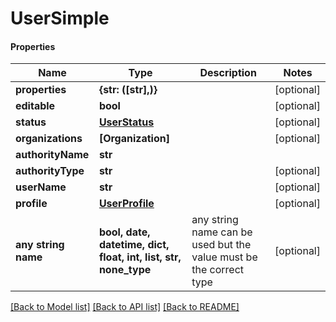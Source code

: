# UserSimple

#### Properties
Name | Type | Description | Notes
------------ | ------------- | ------------- | -------------
**properties** | **{str: ([str],)}** |  | [optional] 
**editable** | **bool** |  | [optional] 
**status** | [**UserStatus**](UserStatus.md) |  | [optional] 
**organizations** | **[Organization]** |  | [optional] 
**authorityName** | **str** |  | 
**authorityType** | **str** |  | [optional] 
**userName** | **str** |  | [optional] 
**profile** | [**UserProfile**](UserProfile.md) |  | [optional] 
**any string name** | **bool, date, datetime, dict, float, int, list, str, none_type** | any string name can be used but the value must be the correct type | [optional]

[[Back to Model list]](../README.md#documentation-for-models) [[Back to API list]](../README.md#documentation-for-api-endpoints) [[Back to README]](../README.md)

